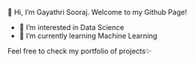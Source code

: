 👋 Hi, I’m Gayathri Sooraj. Welcome to my Github Page!
- 👀 I’m interested in Data Science
- 🌱 I’m currently learning Machine Learning

Feel free to check my portfolio of projects✨

<!---
gaya3sooraj/gaya3sooraj is a ✨ special ✨ repository because its `README.md` (this file) appears on your GitHub profile.
You can click the Preview link to take a look at your changes.
--->
